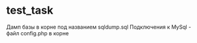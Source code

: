 # test_task

Дамп базы в корне под названием sqldump.sql
Подключения к MySql - файл config.php в корне
